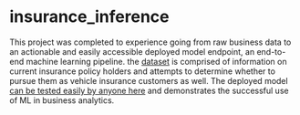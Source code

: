 # insurance_inference

This project was completed to experience going from raw business data to an actionable and easily accessible deployed model endpoint, an end-to-end
machine learning pipeline. the [dataset](https://www.kaggle.com/anmolkumar/health-insurance-cross-sell-prediction/version/1) is comprised of 
information on current insurance policy holders and attempts to determine whether to pursue them as vehicle insurance customers as well. The deployed
model [can be tested easily by anyone here](https://insurance-inference.herokuapp.com/index) and demonstrates the successful use of ML in business
analytics.
